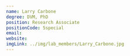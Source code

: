```yaml
---
name: Larry Carbone
degree: DVM, PhD
position: Research Associate
positionCode: 5special
email:
website:
imgLink: ../img/lab_members/Larry_Carbone.jpg
---
```

